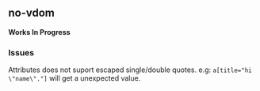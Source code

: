 no-vdom
--------

**Works In Progress**



### Issues

Attributes does not suport escaped single/double quotes.
e.g: `a[title="hi \"name\"."]` will get a unexpected value.